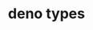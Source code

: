 ---
title: "deno types"
oldUrl: /runtime/manual/tools/types/
command: types
openGraphLayout: "/open_graph/cli-commands.jsx"
openGraphTitle: "deno types"
description: "Generate TypeScript types from your code"
---